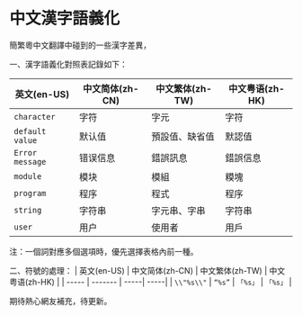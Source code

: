 # 中文漢字語義化
簡繁粵中文翻譯中碰到的一些漢字差異，

一、漢字語義化對照表記錄如下：

| 英文(en-US) | 中文简体(zh-CN) | 中文繁体(zh-TW) | 中文粤语(zh-HK) |
| -----	 | ------- | -----| -----| 
| `character` | 字符 | 字元 | 字符 |
| `default value` | 默认值 | 預設值、缺省值 | 默認值 |
| `Error message` | 错误信息 | 錯誤訊息 | 錯誤信息 |
| `module` | 模块 | 模組 | 糢塊 |
| `program` | 程序 | 程式 | 程序 |
| `string` | 字符串 | 字元串、字串 | 字符串 |
| `user` | 用户 | 使用者 | 用戶 |

注：一個詞對應多個選項時，優先選擇表格內前一種。

二、符號的處理：
| 英文(en-US) | 中文简体(zh-CN) | 中文繁体(zh-TW) | 中文粤语(zh-HK) |
| -----	 | ------- | -----| -----| 
| `\\"%s\\"` | `“%s”` | `「%s」` | `「%s」` |

期待熱心網友補充，待更新。
